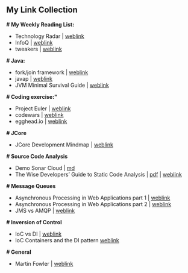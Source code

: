## My Link Collection

**# My Weekly Reading List:**
- Technology Radar | [weblink](https://www.thoughtworks.com/radar)
- InfoQ | [weblink](https://www.infoq.com/)
- tweakers | [weblink](https://tweakers.net/)

**# Java:**
- fork/join framework | [weblink](http://www.h-online.com/developer/features/The-fork-join-framework-in-Java-7-1762357.html)
- javap | [weblink](https://javaranch.com/journal/200408/ScjpTipLine-javap.html)
- JVM Minimal Survival Guide | [weblink](http://hadihariri.com/2013/12/29/jvm-minimal-survival-guide-for-the-dotnet-developer/)

**# Coding exercise:"**
- Project Euler | [weblink](https://projecteuler.net/)
- codewars | [weblink](https://www.codewars.com/)
- egghead.io | [weblink](https://egghead.io/)

**# JCore**
- JCore Development Mindmap | [weblink](https://www.mindmeister.com/801209030?t=RGZ2iJrY0k)

**# Source Code Analysis**
- Demo Sonar Cloud | [md](files/demo-sonar-cloud.md)
- The Wise Developers’ Guide to Static Code Analysis | [pdf](files/the-wise-developers-guide-to-static-code-analysis.pdf) | [weblink](https://zeroturnaround.com/rebellabs/developers-guide-static-code-analysis-findbugs-checkstyle-pmd-coverity-sonarqube/)

**# Message Queues**  
- Asynchronous Processing in Web Applications part 1 | [weblink](https://blog.codepath.com/2012/11/15/asynchronous-processing-in-web-applications-part-1-a-database-is-not-a-queue/)
- Asynchronous Processing in Web Applications part 2 | [weblink](http://blog.codepath.com/2013/01/06/asynchronous-processing-in-web-applications-part-2-developers-need-to-understand-message-queues/)
- JMS vs AMQP | [weblink](https://www.linkedin.com/pulse/jms-vs-amqp-eran-shaham/)

**# Inversion of Control**
- IoC vs DI | [weblink](https://dzone.com/articles/ioc-vs-di)
- IoC Containers and the DI pattern [weblink](https://www.martinfowler.com/articles/injection.html)

**# General**
- Martin Fowler | [weblink](https://www.martinfowler.com/intro.html)
